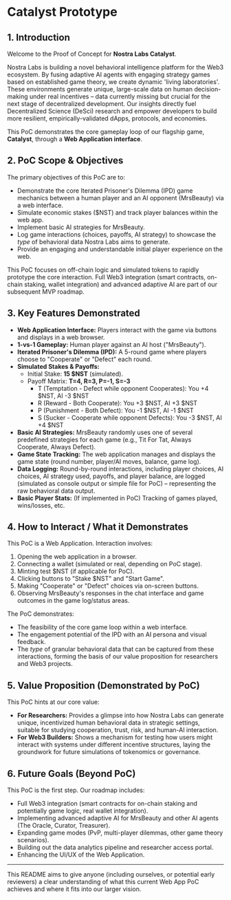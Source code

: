 ﻿# Catalyst Prototype  

## 1. Introduction

Welcome to the Proof of Concept for **Nostra Labs Catalyst**.

Nostra Labs is building a novel behavioral intelligence platform for the Web3 ecosystem. By fusing adaptive AI agents with engaging strategy games based on established game theory, we create dynamic 'living laboratories'. These environments generate unique, large-scale data on human decision-making under real incentives – data currently missing but crucial for the next stage of decentralized development. Our insights directly fuel Decentralized Science (DeSci) research and empower developers to build more resilient, empirically-validated dApps, protocols, and economies.

This PoC demonstrates the core gameplay loop of our flagship game, **Catalyst**, through a **Web Application interface**.

## 2. PoC Scope & Objectives

The primary objectives of this PoC are to:

* Demonstrate the core Iterated Prisoner's Dilemma (IPD) game mechanics between a human player and an AI opponent (MrsBeauty) via a web interface.
* Simulate economic stakes ($NST) and track player balances within the web app.
* Implement basic AI strategies for MrsBeauty.
* Log game interactions (choices, payoffs, AI strategy) to showcase the *type* of behavioral data Nostra Labs aims to generate.
* Provide an engaging and understandable initial player experience on the web.

This PoC focuses on off-chain logic and simulated tokens to rapidly prototype the core interaction. Full Web3 integration (smart contracts, on-chain staking, wallet integration) and advanced adaptive AI are part of our subsequent MVP roadmap.

## 3. Key Features Demonstrated

* **Web Application Interface:** Players interact with the game via buttons and displays in a web browser.
* **1-vs-1 Gameplay:** Human player against an AI host ("MrsBeauty").
* **Iterated Prisoner's Dilemma (IPD):** A 5-round game where players choose to "Cooperate" or "Defect" each round.
* **Simulated Stakes & Payoffs:**
    * Initial Stake: **15 $NST** (simulated).
    * Payoff Matrix: **T=4, R=3, P=-1, S=-3**
        * T (Temptation - Defect while opponent Cooperates): You +4 $NST, AI -3 $NST
        * R (Reward - Both Cooperate): You +3 $NST, AI +3 $NST
        * P (Punishment - Both Defect): You -1 $NST, AI -1 $NST
        * S (Sucker - Cooperate while opponent Defects): You -3 $NST, AI +4 $NST
* **Basic AI Strategies:** MrsBeauty randomly uses one of several predefined strategies for each game (e.g., Tit For Tat, Always Cooperate, Always Defect).
* **Game State Tracking:** The web application manages and displays the game state (round number, player/AI moves, balance, game log).
* **Data Logging:** Round-by-round interactions, including player choices, AI choices, AI strategy used, payoffs, and player balance, are logged (simulated as console output or simple file for PoC) – representing the raw behavioral data output.
* **Basic Player Stats:** (If implemented in PoC) Tracking of games played, wins/losses, etc.

## 4. How to Interact / What it Demonstrates

This PoC is a Web Application. Interaction involves:
1.  Opening the web application in a browser.
2.  Connecting a wallet (simulated or real, depending on PoC stage).
3.  Minting test $NST (if applicable for PoC).
4.  Clicking buttons to "Stake $NST" and "Start Game".
5.  Making "Cooperate" or "Defect" choices via on-screen buttons.
6.  Observing MrsBeauty's responses in the chat interface and game outcomes in the game log/status areas.

The PoC demonstrates:
* The feasibility of the core game loop within a web interface.
* The engagement potential of the IPD with an AI persona and visual feedback.
* The *type* of granular behavioral data that can be captured from these interactions, forming the basis of our value proposition for researchers and Web3 projects.

## 5. Value Proposition (Demonstrated by PoC)

This PoC hints at our core value:
* **For Researchers:** Provides a glimpse into how Nostra Labs can generate unique, incentivized human behavioral data in strategic settings, suitable for studying cooperation, trust, risk, and human-AI interaction.
* **For Web3 Builders:** Shows a mechanism for testing how users might interact with systems under different incentive structures, laying the groundwork for future simulations of tokenomics or governance.

## 6. Future Goals (Beyond PoC)

This PoC is the first step. Our roadmap includes:
* Full Web3 integration (smart contracts for on-chain staking and potentially game logic, real wallet integration).
* Implementing advanced adaptive AI for MrsBeauty and other AI agents (The Oracle, Curator, Treasurer).
* Expanding game modes (PvP, multi-player dilemmas, other game theory scenarios).
* Building out the data analytics pipeline and researcher access portal.
* Enhancing the UI/UX of the Web Application.
---

This README aims to give anyone (including ourselves, or potential early reviewers) a clear understanding of what this current Web App PoC achieves and where it fits into our larger vision.
